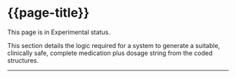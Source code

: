 # {{page-title}}

<div class="nhsd-a-box nhsd-a-box--bg-light-yellow nhsd-!t-margin-bottom-6 nhsd-t-body">
    This page is in Experimental status.
</div>

This section details the logic required for a system to generate a suitable, clinically safe, complete medication plus dosage string from the coded structures.

---
